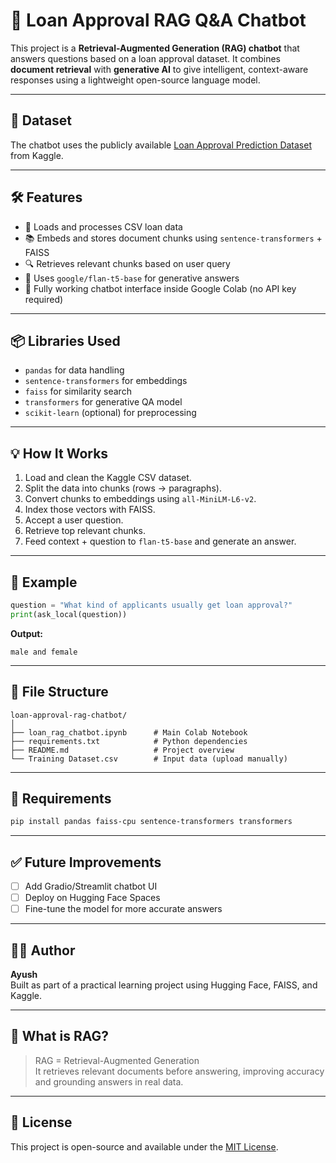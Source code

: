 # 🧠 Loan Approval RAG Q&A Chatbot

This project is a **Retrieval-Augmented Generation (RAG) chatbot** that answers questions based on a loan approval dataset. It combines **document retrieval** with **generative AI** to give intelligent, context-aware responses using a lightweight open-source language model.

---

## 🔗 Dataset

The chatbot uses the publicly available [Loan Approval Prediction Dataset](https://www.kaggle.com/datasets/sonalisingh1411/loan-approval-prediction?select=Training+Dataset.csv) from Kaggle.

---

## 🛠️ Features

- 📄 Loads and processes CSV loan data  
- 📚 Embeds and stores document chunks using `sentence-transformers` + FAISS  
- 🔍 Retrieves relevant chunks based on user query  
- 🤖 Uses `google/flan-t5-base` for generative answers  
- 💬 Fully working chatbot interface inside Google Colab (no API key required)

---

## 📦 Libraries Used

- `pandas` for data handling  
- `sentence-transformers` for embeddings  
- `faiss` for similarity search  
- `transformers` for generative QA model  
- `scikit-learn` (optional) for preprocessing

---

## 💡 How It Works

1. Load and clean the Kaggle CSV dataset.  
2. Split the data into chunks (rows → paragraphs).  
3. Convert chunks to embeddings using `all-MiniLM-L6-v2`.  
4. Index those vectors with FAISS.  
5. Accept a user question.  
6. Retrieve top relevant chunks.  
7. Feed context + question to `flan-t5-base` and generate an answer.

---

## 🚀 Example

```python
question = "What kind of applicants usually get loan approval?"
print(ask_local(question))
```

**Output:**
```
male and female
```

---

## 📁 File Structure

```
loan-approval-rag-chatbot/
│
├── loan_rag_chatbot.ipynb      # Main Colab Notebook
├── requirements.txt            # Python dependencies
├── README.md                   # Project overview
└── Training Dataset.csv        # Input data (upload manually)
```

---

## 📌 Requirements

```bash
pip install pandas faiss-cpu sentence-transformers transformers
```

---

## ✅ Future Improvements

- [ ] Add Gradio/Streamlit chatbot UI  
- [ ] Deploy on Hugging Face Spaces  
- [ ] Fine-tune the model for more accurate answers

---

## 🙋‍♂️ Author

**Ayush**  
Built as part of a practical learning project using Hugging Face, FAISS, and Kaggle.

---

## 🧠 What is RAG?

> RAG = Retrieval-Augmented Generation  
> It retrieves relevant documents before answering, improving accuracy and grounding answers in real data.

---

## 📜 License

This project is open-source and available under the [MIT License](LICENSE).
